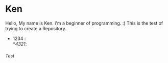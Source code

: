# Ken
Hello, My name is Ken.
i'm a beginner of programming. :)
This is the test of trying to create a Repository.
* 1234 :  
*_4321_:
###### Test

